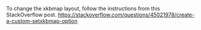 To change the xkbmap layout, follow the instructions from this StackOverflow post.
https://stackoverflow.com/questions/45021978/create-a-custom-setxkbmap-option